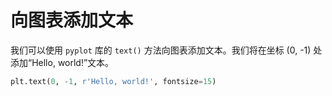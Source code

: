 # 向图表添加文本

我们可以使用 `pyplot` 库的 `text()` 方法向图表添加文本。我们将在坐标 (0, -1) 处添加“Hello, world!”文本。

```python
plt.text(0, -1, r'Hello, world!', fontsize=15)
```
